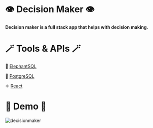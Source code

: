# 👁️ Decision Maker 👁️

#### Decision maker is a full stack app that helps with decision making.

# 🪄 Tools & APIs 🪄

🐘 [ElephantSQL](https://www.elephantsql.com/)

💾 [PostgreSQL](https://www.postgresql.org/)

⚛ [React](https://reactjs.org/l)




# 🔮 Demo 🔮

![decisionmaker](https://user-images.githubusercontent.com/78863735/206810531-595a89a0-de4e-4006-b88a-1f30fc6abe2a.jpg)

